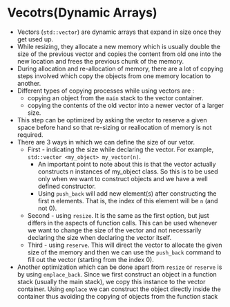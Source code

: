 # Vecotrs(Dynamic Arrays)

* Vectors (`std::vector`) are dynamic arrays that expand in size once they get used up. 
* While resizing, they allocate a new memory which is usually double the size of the previous vector and copies the content from old one into the new location and frees the previous 
chunk of the memory.
* During allocation and re-allocation of memory, there are a lot of copying steps involved which copy the objects from one memory location to another. 
* Different types of copying processes while using vectors are :
  * copying an object from the `main` stack to the vector container.
  * copying the contents of the old vector into a newer vector of a larger size. 
* This step can be optimized by asking the vector to reserve a given space before hand so that re-sizing or reallocation of memory is not required.
* There are 3 ways in which we can define the size of our vetor.
  * First - indicating the size while declaring the vector. For example, `std::vector <my_object> my_vector(n)`. 
    * An important point to note about this is that the vector actually constructs n instances of my_object class. So this is to be used only when 
    we want to construct objects and we have a well defined constructor.
    * Using `push_back` will add new element(s) after constructing the first n elements. That is, the index of this element will be `n` (and not 0).
  * Second - using `resize`. It is the same as the first option, but just differs in the aspects of function calls. This can be used whenever we want to change the size of the 
  vector and not necessarily declaring the size when declaring the vector itself.
  * Third - using `reserve`. This will direct the vector to allocate the given size of the memory and then we can use the `push_back` command to fill out the vector (starting 
    from the index 0).
* Another optimization which can be done apart from `resize` or `reserve` is by using `emplace_back`. Since we first construct an object in a function stack (usually 
the main stack), we copy this instance to the vector container. Using `emplace` we can construct the object directly inside the container thus avoiding the copying of objects 
from the function stack
